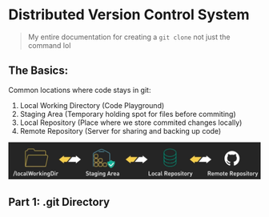 # Distributed Version Control System
> My entire documentation for creating a ```git clone``` not just the command lol
## The Basics:
Common locations where code stays in git:
1. Local Working Directory (Code Playground)
2. Staging Area (Temporary holding spot for files before commiting)
3. Local Repository (Place where we store commited changes locally)
4. Remote Repository (Server for sharing and backing up code)

![alt text](readmeDir/image.png)


## Part 1: .git Directory
